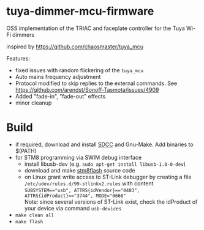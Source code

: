 # tuya-dimmer-mcu-firmware

OSS implementation of the TRIAC and faceplate controller for the Tuya Wi-Fi dimmers

inspired by https://github.com/chaosmaster/tuya_mcu

Features:
* fixed issues with random flickering of the `tuya_mcu`
* Auto mains frequency adjustment
* Protocol modified to skip replies to the external commands. See https://github.com/arendst/Sonoff-Tasmota/issues/4909
* Added "fade-in", "fade-out" effects
* minor cleanup

# Build
* if required, download and install [SDCC](http://sdcc.sourceforge.net/) and Gnu-Make. Add binaries to $(PATH)
* for STM8 programming via SWIM debug interface
    - install libusb-dev (e.g. `sudo apt-get install libusb-1.0-0-dev`)
    - download and make [stm8flash](https://github.com/vdudouyt/stm8flash) source code
    - on Linux grant write access to ST-Link debugger by creating a file `/etc/udev/rules.d/99-stlinkv2.rules` with content  
    `SUBSYSTEM=="usb", ATTRS{idVendor}=="0483", ATTRS{idProduct}=="3744", MODE="0666"`  
    Note: since several versions of ST-Link exist, check the idProduct of your device via command `usb-devices`
* `make clean all`
* `make flash`
